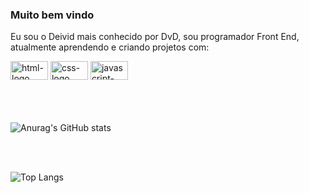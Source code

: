 ### Muito bem vindo 

Eu sou o Deivid mais conhecido por DvD, sou programador Front End, atualmente aprendendo e criando projetos com:

<div alingn-items="center" width="100vw" >
  <img width="60px" height="30px" margin="15px 0 15px 0" src="https://img.shields.io/badge/HTML5-E34F26?style=for-the-badge&logo=html5&logoColor=white" alt="html-logo" />
  <img width="60px" height="30px" src="https://img.shields.io/badge/CSS3-1572B6?style=for-the-badge&logo=css3&logoColor=white" alt="css-logo" /> 
  <img width="60px" height="30px" src="https://img.shields.io/badge/JavaScript-F7DF1E?style=for-the-badge&logo=javascript&logoColor=black" alt="javascript-logo" /> 
</div>

<br>
<br>
<br>


![Anurag's GitHub stats](https://github-readme-stats.vercel.app/api?username=DBandiera&show_icons=true&theme=transparent)

<br>
<br>


![Top Langs](https://github-readme-stats.vercel.app/api/top-langs/?username=DBandiera&hide_progress=true)



<!--
**DBandiera/DBandiera** is a ✨ _special_ ✨ repository because its `README.md` (this file) appears on your GitHub profile.

Here are some ideas to get you started:

- 🔭 I’m currently working on ...
- 🌱 I’m currently learning ...
- 👯 I’m looking to collaborate on ...
- 🤔 I’m looking for help with ...
- 💬 Ask me about ...
- 📫 How to reach me: ...
- 😄 Pronouns: ...
- ⚡ Fun fact: ...
-->
